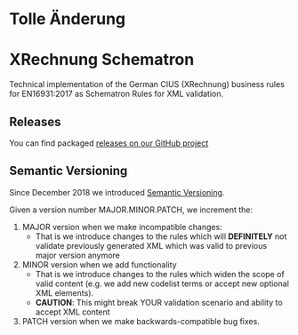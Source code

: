 # Tolle Änderung

# XRechnung Schematron

Technical implementation of the German CIUS (XRechnung) business rules for EN16931:2017 as Schematron Rules for XML validation.

## Releases

You can find packaged [releases on our GitHub project](https://github.com/itplr-kosit/xrechnung-schematron/releases)

## Semantic Versioning

Since December 2018 we introduced [Semantic Versioning](https://semver.org/spec/v2.0.0.html).

Given a version number MAJOR.MINOR.PATCH, we increment the:

1. MAJOR version when we make incompatible changes:
    * That is we introduce changes to the rules which will **DEFINITELY** not validate previously generated XML which was valid to previous major version anymore
1. MINOR version when we add functionality
    * That is we introduce changes to the rules which widen the scope of valid content (e.g. we add new codelist terms or accept new optional XML elements).
    * **CAUTION**: This might break YOUR validation scenario and ability to accept XML content
1. PATCH version when we make backwards-compatible bug fixes.

